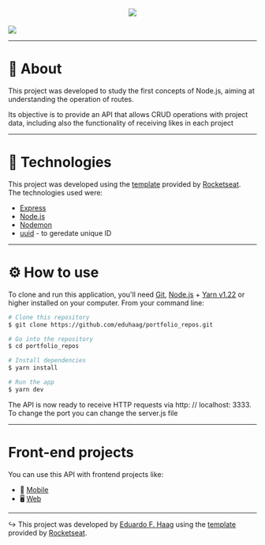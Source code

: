 <h1 align=center>
  <img src="https://ik.imagekit.io/dkdai9mqcy/logo_Projects_Repository_tt0lg2p01.png"/>
</h1>

<img src="https://ik.imagekit.io/dkdai9mqcy/Peek_19-04-2020_10-35_tq3GoCBv1.gif" />

---

# 📝  About
<p>This project was developed to study the first concepts of Node.js, aiming at understanding the operation of routes.</p>
<p>Its objective is to provide an API that allows CRUD operations with project data, including also the functionality of receiving likes in each project</p>

---

# 🚀 Technologies
This project was developed using the [template](https://github.com/Rocketseat/gostack-template-conceitos-nodejs) provided by [Rocketseat](https://github.com/Rocketseat).<br>
The technologies used were:

- [Express](https://expressjs.com/)
- [Node.js](https://nodejs.org)
- [Nodemon](nodemon.io)
- [uuid](https://www.uuidgenerator.net/version4) - to geredate unique ID

---

# ⚙ How to use
To clone and run this application, you'll need [Git](https://git-scm.com/), [Node.js](https://nodejs.org/) + [Yarn v1.22](https://yarnpkg.com/) or higher installed on your computer. From your command line:
 ```bash
# Clone this repository
$ git clone https://github.com/eduhaag/portfolio_repos.git

# Go into the repository
$ cd portfolio_repos

# Install dependencies
$ yarn install

# Run the app
$ yarn dev
 ```
 The API is now ready to receive HTTP requests via http: // localhost: 3333. To change the port you can change the server.js file

---
# Front-end projects
You can use this API with frontend projects like:
- 📱 [Mobile](https://github.com/eduhaag/front-portfolio-repo)
- 🖥 [Web](https://github.com/eduhaag/mobile-portfolio-repo)
___
↪  This project was developed by [Eduardo F. Haag](https://github/eduhaag) using the [template](https://github.com/Rocketseat/gostack-template-conceitos-nodejs) provided by [Rocketseat](https://github.com/Rocketseat).